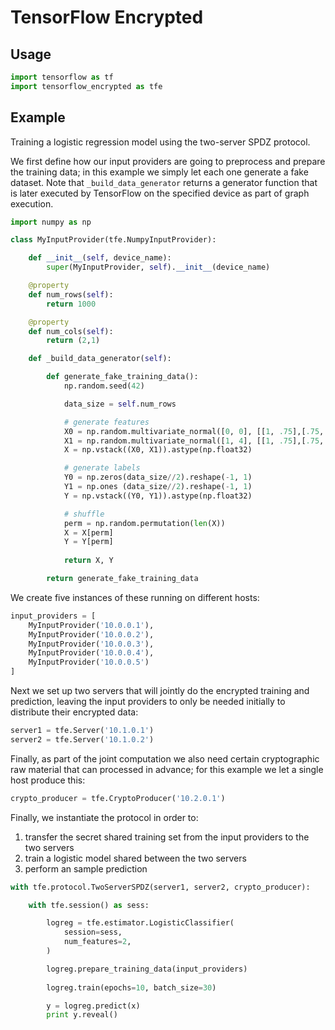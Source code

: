 # TensorFlow Encrypted

## Usage

```python
import tensorflow as tf
import tensorflow_encrypted as tfe
```

## Example

Training a logistic regression model using the two-server SPDZ protocol.

We first define how our input providers are going to preprocess and prepare the training data; in this example we simply let each one generate a fake dataset. Note that `_build_data_generator` returns a generator function that is later executed by TensorFlow on the specified device as part of graph execution.

```python
import numpy as np

class MyInputProvider(tfe.NumpyInputProvider):

    def __init__(self, device_name):
        super(MyInputProvider, self).__init__(device_name)

    @property
    def num_rows(self):
        return 1000

    @property
    def num_cols(self):
        return (2,1)

    def _build_data_generator(self):

        def generate_fake_training_data():
            np.random.seed(42)

            data_size = self.num_rows

            # generate features
            X0 = np.random.multivariate_normal([0, 0], [[1, .75],[.75, 1]], data_size//2)
            X1 = np.random.multivariate_normal([1, 4], [[1, .75],[.75, 1]], data_size//2)
            X = np.vstack((X0, X1)).astype(np.float32)

            # generate labels
            Y0 = np.zeros(data_size//2).reshape(-1, 1)
            Y1 = np.ones (data_size//2).reshape(-1, 1)
            Y = np.vstack((Y0, Y1)).astype(np.float32)

            # shuffle
            perm = np.random.permutation(len(X))
            X = X[perm]
            Y = Y[perm]
            
            return X, Y

        return generate_fake_training_data
```

We create five instances of these running on different hosts:

```python
input_providers = [
    MyInputProvider('10.0.0.1'),
    MyInputProvider('10.0.0.2'),
    MyInputProvider('10.0.0.3'),
    MyInputProvider('10.0.0.4'),
    MyInputProvider('10.0.0.5')
]
```

Next we set up two servers that will jointly do the encrypted training and prediction, leaving the input providers to only be needed initially to distribute their encrypted data:

```python
server1 = tfe.Server('10.1.0.1')
server2 = tfe.Server('10.1.0.2')
```

Finally, as part of the joint computation we also need certain cryptographic raw material that can processed in advance; for this example we let a single host produce this:

```python
crypto_producer = tfe.CryptoProducer('10.2.0.1')
```

Finally, we instantiate the protocol in order to:
1) transfer the secret shared training set from the input providers to the two servers
2) train a logistic model shared between the two servers
3) perform an sample prediction

```python
with tfe.protocol.TwoServerSPDZ(server1, server2, crypto_producer):

    with tfe.session() as sess:

        logreg = tfe.estimator.LogisticClassifier(
            session=sess,
            num_features=2,
        )

        logreg.prepare_training_data(input_providers)
        
        logreg.train(epochs=10, batch_size=30)

        y = logreg.predict(x)
        print y.reveal()
```